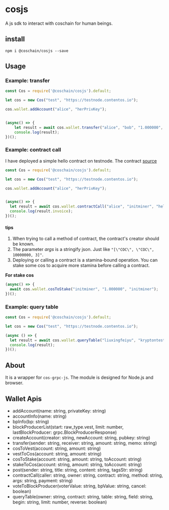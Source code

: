 # cosjs

A js sdk to interact with coschain for human beings.

## install

```shell
npm i @coschain/cosjs --save
```

## Usage

### Example: transfer

```js
const Cos = require('@coschain/cosjs').default;

let cos = new Cos("test", "https://testnode.contentos.io");

cos.wallet.addAccount("alice", "herPrivKey");


(async() => {
    let result = await cos.wallet.transfer("alice", "bob", "1.000000", "memo");
    console.log(result);
})();
```

### Example: contract call

I have deployed a simple hello contract on testnode. The contract [source](https://github.com/coschain/wasm-compiler/blob/master/contracts/hello/hello.cpp)


```js
const Cos = require('@coschain/cosjs').default;

let cos = new Cos("test", "https://testnode.contentos.io");

cos.wallet.addAccount("alice", "herPrivKey");


(async() => {
  let result = await cos.wallet.contractCall("alice", "initminer", "hello", "greet", "[]", "0.000000");
  console.log(result.invoice);
})();
```

#### tips

1. When trying to call a method of contract, the contract's creator should be known.
2. The parameter *args* is a stringify json. Just like `"[\"COC\", \"COC\", 10000000, 3]"`.
3. Deploying or calling a contract is a stamina-bound operation. You can stake some cos to acquire more stamina before calling a contract.

**For stake cos**

```js
(async() => {
  await cos.wallet.cosToStake("initminer", "1.000000", "initminer");
})();
```

### Example: query table

```js
const Cos = require('@coschain/cosjs').default;

let cos = new Cos("test", "https://testnode.contentos.io");

(async () => {
  let result = await cos.wallet.queryTable("liuxingfeiyu", "kryptontest", "arenas", "creator", '', 30, false);
  console.log(result);
})();
```

## About

It is a wrapper for `cos-grpc-js`.
The module is designed for Node.js and browser.

## Wallet Apis

* addAccount(name: string, privateKey: string)
* accountInfo(name: string)
* bpInfo(bp: string)
* blockProducerList(start: raw_type.vest, limit: number, lastBlockProducer: grpc.BlockProducerResponse)
* createAccount(creator: string, newAccount: string, pubkey: string)
* transfer(sender: string, receiver: string, amount: string, memo: string)
* cosToVest(account: string, amount: string)
* vestToCos(account: string, amount: string)
* cosToStake(account: string, amount: string, toAccount: string)
* stakeToCos(account: string, amount: string, toAccount: string)
* post(sender: string, title: string, content: string, tagsStr: string)
* contractCall(caller: string, owner: string, contract: string, method: string, args: string, payment: string)
* voteToBlockProducer(voterValue: string, bpValue: string, cancel: boolean)
* queryTable(owner: string, contract: string, table: string, field: string, begin: string, limit: number, reverse: boolean)
